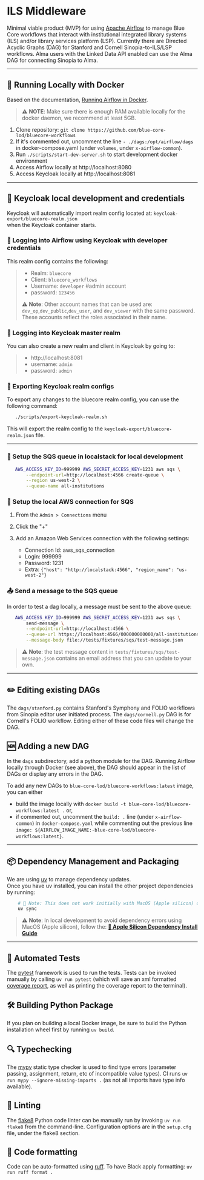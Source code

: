 
# ILS Middleware

Minimal viable product (MVP) for using [Apache Airflow][AF] to manage Blue Core workflows
that interact with institutional integrated library systems (ILS) and/or
library services platform (LSP). Currently there are Directed Acyclic Graphs (DAG)
for Stanford and Cornell Sinopia-to-ILS/LSP workflows. Alma users with the Linked Data API enabled can use the Alma DAG for connecting Sinopia to Alma.

---

## 🐳 Running Locally with Docker
Based on the documentation, [Running Airflow in Docker](https://airflow.apache.org/docs/apache-airflow/stable/start/docker.html).

>⚠️ **NOTE**: Make sure there is enough RAM available locally for the
> docker daemon, we recommend at least 5GB.

1. Clone repository: `git clone https://github.com/blue-core-lod/bluecore-workflows`
2. If it's commented out, uncomment the line `- ./dags:/opt/airflow/dags` in docker-compose.yaml (under `volumes`, under `x-airflow-common`).
3. Run `./scripts/start-dev-server.sh` to start development docker environment
4. Access Airflow locally at http://localhost:8080
5. Access Keycloak locally at http://localhost:8081
---

## 🔐 Keycloak local development and credentials
Keycloak will automatically import realm config located at: `keycloak-export/bluecore-realm.json` \
when the Keycloak container starts. 
### 🔑 Logging into Airflow using Keycloak with developer credentials
This realm config contains the following:
> - Realm: `bluecore`
> - Client: `bluecore_workflows`
> - Username: `developer` #admin account
> - password: `123456`
> 
>⚠️ **Note**: Other account names that can be used are: `dev_op`,`dev_public`,`dev_user`, and `dev_viewer` with the same password. 
> These accounts reflect the roles associated in their name.
### 🔑 Logging into Keycloak master realm
You can also create a new realm and client in Keycloak by going to:
> - http://localhost:8081 
> - username: `admin` 
> - password: `admin`

###  💾 Exporting Keycloak realm configs
To export any changes to the bluecore realm config, you can use the following command:
```bash
   ./scripts/export-keycloak-realm.sh
````
This will export the realm config to the `keycloak-export/bluecore-realm.json` file.

---

### 📨 Setup the SQS queue in localstack for local development

```bash 
   AWS_ACCESS_KEY_ID=999999 AWS_SECRET_ACCESS_KEY=1231 aws sqs \
       --endpoint-url=http://localhost:4566 create-queue \
       --region us-west-2 \
       --queue-name all-institutions
```

### 🔗  Setup the local AWS connection for SQS

1. From the `Admin > Connections` menu
2. Click the "+"
3. Add an Amazon Web Services connection with the following settings:

    * Connection Id: aws_sqs_connection
    * Login: 999999
    * Password: 1231
    * Extra: `{"host": "http://localstack:4566", "region_name": "us-west-2"}`

### 📤 Send a message to the SQS queue

In order to test a dag locally, a message must be sent to the above queue:
```bash
   AWS_ACCESS_KEY_ID=999999 AWS_SECRET_ACCESS_KEY=1231 aws sqs \
       send-message \
       --endpoint-url=http://localhost:4566 \
       --queue-url https://localhost:4566/000000000000/all-institutions \
       --message-body file://tests/fixtures/sqs/test-message.json
```

>⚠️ **Note**: the test message content in `tests/fixtures/sqs/test-message.json`
> contains an email address that you can update to your own.

---

## ✏️ Editing existing DAGs
The `dags/stanford.py` contains Stanford's Symphony and FOLIO workflows from
Sinopia editor user initiated process. The `dags/cornell.py` DAG is for Cornell's
FOLIO workflow. Editing either of these code files will change the DAG.

## 🆕 Adding a new DAG
In the `dags` subdirectory, add a python module for the DAG. Running Airflow
locally through Docker (see above), the DAG should appear in the list of DAGs
or display any errors in the DAG.

To add any new DAGs to `blue-core-lod/bluecore-workflows:latest` image, you can either
* build the image locally with `docker build -t blue-core-lod/bluecore-workflows:latest .` or,
* if commented out, uncomment the `build: .` line (under `x-airflow-common`) in `docker-compose.yaml`
while commenting out the previous line `image: ${AIRFLOW_IMAGE_NAME:-blue-core-lod/bluecore-workflows:latest}`.
---

## 📦 Dependency Management and Packaging
We are using [uv][UV] to manage dependency updates.\
Once you have uv installed, you can install the other project dependencies by running:
```bash
    # 📝 Note: This does not work initially with MacOS (Apple silicon) due to dependency errors compiling with C++
    uv sync
```
>⚠️ **Note**: In local development to avoid dependency errors using MacOS (Apple silicon), follow the: **[📝 Apple Silicon Dependency Install Guide](https://github.com/blue-core-lod/bluecore_info/wiki/bluecore-workflows-apple-silicon-install)**
> 
---

## 🧪 Automated Tests
The [pytest][PYTEST] framework is used to run the tests.  Tests can be invoked manually by calling `uv run pytest` (which will save an xml formatted [coverage report][PYTESTCOV], as well as printing the coverage report to the terminal).

## 🛠️ Building Python Package
If you plan on building a local Docker image, be sure to build the Python
installation wheel first by running `uv build`.

## 🔍 Typechecking
The [mypy][MYPY] static type checker is used to find type errors (parameter passing, assignment, return, etc of incompatible value types).  CI runs `uv run mypy --ignore-missing-imports .` (as not all imports have type info available).

## 🔎 Linting
The [flake8][FLK8] Python code linter can be manually run by invoking `uv run flake8` from
the command-line. Configuration options are in the `setup.cfg` file, under the flake8 section.

## 🧹 Code formatting
Code can be auto-formatted using [ruff][RUFF].
To have Black apply formatting: `uv run ruff format .`

[AF]: https://airflow.apache.org/
[BLACK]: https://black.readthedocs.io/
[FLK8]: https://flake8.pycqa.org/en/latest/
[POET]: https://python-poetry.org/
[PYTEST]: https://docs.pytest.org/
[PYTESTCOV]: https://github.com/pytest-dev/pytest-cov
[MYPY]: https://mypy.readthedocs.io/en/stable/
[UV]: https://docs.astral.sh/uv/
[RUFF]: https://docs.astral.sh/ruff/
